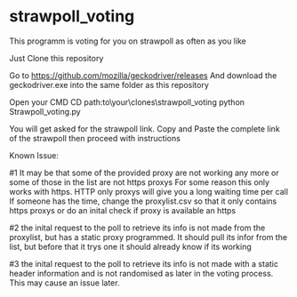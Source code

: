 # strawpoll_voting
This programm is voting for you on strawpoll as often as you like


Just Clone this repository

Go to https://github.com/mozilla/geckodriver/releases
And download the geckodriver.exe into the same folder as this repository

Open your CMD
CD path:to\your\clones\strawpoll_voting
python Strawpoll_voting.py


You will get asked for the strawpoll link.
Copy and Paste the complete link of the strawpoll then proceed with instructions



Known Issue:

#1
It may be that some of the provided proxy are not working any more or some of those in the list are not https proxys
For some reason this only works with https. HTTP only proxys will give you a long waiting time per call
If someone has the time, change the proxylist.csv so that it only contains https proxys or do an inital check if proxy is available an https

#2
the inital request to the poll to retrieve its info is not made from the proxylist, but has a static proxy programmed.
It should pull its infor from the list, but before that it trys one it should already know if its working

#3
the inital request to the poll to retrieve its info is not made with a static header information and is not randomised as later
in the voting process. This may cause an issue later.
